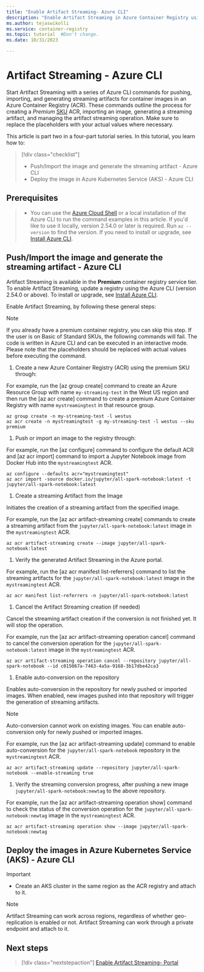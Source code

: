```yaml
---
title: "Enable Artifact Streaming- Azure CLI"
description: "Enable Artifact Streaming in Azure Container Registry using Azure CLI commands to enhance and supercharge managing, scaling, and deploying artifacts through containerized platforms."
ms.author: tejaswikolli
ms.service: container-registry
ms.topic: tutorial  #Don't change.
ms.date: 10/31/2023

---
```

# Artifact Streaming - Azure CLI

Start Artifact Streaming with a series of Azure CLI commands for pushing, importing, and generating streaming artifacts for container images in an Azure Container Registry (ACR). These commands outline the process for creating a *Premium* [SKU](container-registry-skus.md) ACR, importing an image, generating a streaming artifact, and managing the artifact streaming operation. Make sure to replace the placeholders with your actual values where necessary.

This article is part two in a four-part tutorial series. In this tutorial, you learn how to:

> [!div class="checklist"]
> * Push/Import the image and generate the streaming artifact  - Azure CLI
> * Deploy the image in Azure Kubernetes Service (AKS) - Azure CLI

## Prerequisites

> * You can use the [Azure Cloud Shell][Azure Cloud Shell] or a local installation of the Azure CLI to run the command examples in this article. If you'd like to use it locally, version 2.54.0 or later is required. Run `az --version` to find the version. If you need to install or upgrade, see [Install Azure CLI][Install Azure CLI].

## Push/Import the image and generate the streaming artifact  - Azure CLI

Artifact Streaming is available in the **Premium** container registry service tier. To enable Artifact Streaming, update a registry using the Azure CLI (version 2.54.0 or above). To install or upgrade, see [Install Azure CLI](/cli/azure/install-azure-cli).

Enable Artifact Streaming, by following these general steps:

>[!NOTE]
> If you already have a premium container registry, you can skip this step. If the user is on Basic of Standard SKUs, the following commands will fail. 
> The code is written in Azure CLI and can be executed in an interactive mode. 
> Please note that the placeholders should be replaced with actual values before executing the command.

1. Create a new Azure Container Registry (ACR) using the premium SKU through:

For example, run the [az group create] command to create an Azure Resource Group with name `my-streaming-test` in the West US region and then run the [az acr create] command to create a premium Azure Container Registry with name `mystreamingtest` in that resource group.

```azurecli-interactive
az group create -n my-streaming-test -l westus
az acr create -n mystreamingtest -g my-streaming-test -l westus --sku premium
```

1. Push or import an image to the registry through:

For example, run the [az configure] command to configure the default ACR and [az acr import] command to import a Jupyter Notebook image from Docker Hub into the `mystreamingtest` ACR.

```azurecli-interactive
az configure --defaults acr="mystreamingtest"
az acr import -source docker.io/jupyter/all-spark-notebook:latest -t jupyter/all-spark-notebook:latest
```

1. Create a streaming Artifact from the Image

Initiates the creation of a streaming artifact from the specified image.

For example, run the [az acr artifact-streaming create] commands to create a streaming artifact from the `jupyter/all-spark-notebook:latest` image in the `mystreamingtest` ACR.

```azurecli-interactive
az acr artifact-streaming create --image jupyter/all-spark-notebook:latest
```

1. Verify the generated Artifact Streaming in the Azure portal.

For example, run the [az acr manifest list-referrers] command to list the streaming artifacts for the `jupyter/all-spark-notebook:latest` image in the `mystreamingtest` ACR.

```azurecli-interactive
az acr manifest list-referrers -n jupyter/all-spark-notebook:latest
```

1. Cancel the Artifact Streaming creation (if needed)

Cancel the streaming artifact creation if the conversion is not finished yet. It will stop the operation.

For example, run the [az acr artifact-streaming operation cancel] command to cancel the conversion operation for the `jupyter/all-spark-notebook:latest` image in the `mystreamingtest` ACR.

```azurecli-interactive
az acr artifact-streaming operation cancel --repository jupyter/all-spark-notebook --id c015067a-7463-4a5a-9168-3b17dbe42ca3
```

1. Enable auto-conversion on the repository

Enables auto-conversion in the repository for newly pushed or imported images. When enabled, new images pushed into that repository will trigger the generation of streaming artifacts.

>[!NOTE]
Auto-conversion cannot work on existing images. You can enable auto-conversion only for newly pushed or imported images.

For example, run the [az acr artifact-streaming update] command to enable auto-conversion for the `jupyter/all-spark-notebook` repository in the `mystreamingtest` ACR.

```azurecli-interactive
az acr artifact-streaming update --repository jupyter/all-spark-notebook --enable-streaming true
```

1. Verify the streaming conversion progress, after pushing a new image `jupyter/all-spark-notebook:newtag` to the above repository.

For example, run the [az acr artifact-streaming operation show] command to check the status of the conversion operation for the `jupyter/all-spark-notebook:newtag` image in the `mystreamingtest` ACR.

```azurecli-interactive
az acr artifact-streaming operation show --image jupyter/all-spark-notebook:newtag
```

## Deploy the images in Azure Kubernetes Service (AKS) - Azure CLI

>[!IMPORTANT]
>* Create an AKS cluster in the same region as the ACR registry and attach to it.

>[!NOTE]
> Artifact Streaming can work across regions, regardless of whether geo-replication is enabled or not.
> Artifact Streaming can work through a private endpoint and attach to it.

## Next steps

> [!div class="nextstepaction"]
> [Enable Artifact Streaming- Portal](tutorial-artifact-streaming-portal.md)

<!-- LINKS - External -->
[Install Azure CLI]: /cli/azure/install-azure-cli
[Azure Cloud Shell]: /azure/cloud-shell/quickstart